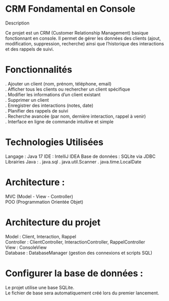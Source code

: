 # CRM Fondamental en Console
Description  

Ce projet est un CRM (Customer Relationship Management) basique fonctionnant en console.
Il permet de gérer les données des clients (ajout, modification, suppression, recherche) ainsi que l’historique des interactions et des rappels de suivi.

# Fonctionnalités

. Ajouter un client (nom, prénom, téléphone, email)  
. Afficher tous les clients ou rechercher un client spécifique  
. Modifier les informations d’un client existant  
. Supprimer un client  
. Enregistrer des interactions (notes, date)  
. Planifier des rappels de suivi  
. Recherche avancée (par nom, dernière interaction, rappel à venir)  
. Interface en ligne de commande intuitive et simple  

# Technologies Utilisées

Langage : Java 17
IDE : IntelliJ IDEA
Base de données : SQLite via JDBC
Librairies Java :
. java.sql
. java.util.Scanner
. java.time.LocalDate

# Architecture :

MVC (Model - View - Controller)  
POO (Programmation Orientée Objet)  

# Architecture du projet

Model : Client, Interaction, Rappel  
Controller : ClientController, InteractionController, RappelController  
View : ConsoleView  
Database : DatabaseManager (gestion des connexions et scripts SQL)  

# Configurer la base de données :

Le projet utilise une base SQLite.  
Le fichier de base sera automatiquement créé lors du premier lancement.
